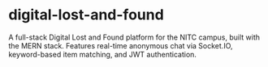 # digital-lost-and-found
A full-stack Digital Lost and Found platform for the NITC campus, built with the MERN stack. Features real-time anonymous chat via Socket.IO, keyword-based item matching, and JWT authentication.
